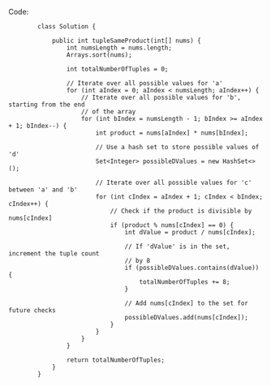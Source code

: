 Code:

            class Solution {
            
                public int tupleSameProduct(int[] nums) {
                    int numsLength = nums.length;
                    Arrays.sort(nums); 
                
                    int totalNumberOfTuples = 0;
                
                    // Iterate over all possible values for 'a'
                    for (int aIndex = 0; aIndex < numsLength; aIndex++) {
                        // Iterate over all possible values for 'b', starting from the end
                        // of the array
                        for (int bIndex = numsLength - 1; bIndex >= aIndex + 1; bIndex--) {
                            int product = nums[aIndex] * nums[bIndex];
                        
                            // Use a hash set to store possible values of 'd' 
                            Set<Integer> possibleDValues = new HashSet<>();
                        
                            // Iterate over all possible values for 'c' between 'a' and 'b'
                            for (int cIndex = aIndex + 1; cIndex < bIndex; cIndex++) {
                                // Check if the product is divisible by nums[cIndex]
                                if (product % nums[cIndex] == 0) {
                                    int dValue = product / nums[cIndex];
                                
                                    // If 'dValue' is in the set, increment the tuple count
                                    // by 8
                                    if (possibleDValues.contains(dValue)) {
                                        totalNumberOfTuples += 8;
                                    }
                                
                                    // Add nums[cIndex] to the set for future checks
                                    possibleDValues.add(nums[cIndex]);
                                }
                            }
                        }
                    }
                
                    return totalNumberOfTuples;
                }
            }

            
            
